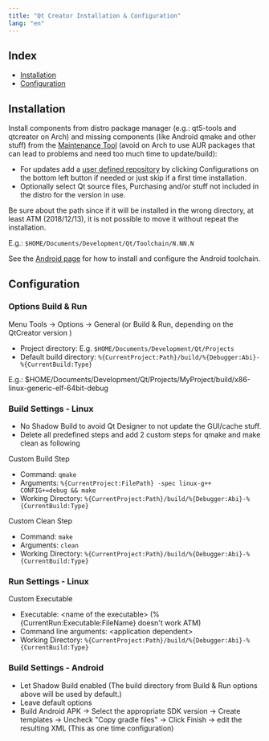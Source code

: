 ```yaml
---
title: "Qt Creator Installation & Configuration"
lang: "en"
---
```

## Index

* [Installation](#Installation)
* [Configuration](#Configuration)

## <a name="Installation"/>Installation

Install components from distro package manager (e.g.: qt5-tools and qtcreator on Arch) and missing components (like Android qmake and other stuff) from the [Maintenance Tool](http://download.qt.io/official_releases/qt/) (avoid on Arch to use AUR packages that can lead to problems and need too much time to update/build):

* For updates add a [user defined repository](http://download.qt.io/online/qtsdkrepository/) by clicking Configurations on the bottom left button if needed or just skip if a first time installation.
* Optionally select Qt source files, Purchasing and/or stuff not included in the distro for the version in use.

Be sure about the path since if it will be installed in the wrong directory, at least ATM (2018/12/13),
it is not possible to move it without repeat the installation.

E.g.: `$HOME/Documents/Development/Qt/Toolchain/N.NN.N`

See the [Android page](Android) for how to install and configure the Android toolchain.

## <a name="Configuration"/>Configuration

### Options Build & Run

Menu Tools -> Options -> General (or Build & Run, depending on the QtCreator version
)
* Project directory: E.g. `$HOME/Documents/Development/Qt/Projects`
* Default build directory: `%{CurrentProject:Path}/build/%{Debugger:Abi}-%{CurrentBuild:Type}`

E.g.: $HOME/Documents/Development/Qt/Projects/MyProject/build/x86-linux-generic-elf-64bit-debug

### Build Settings - Linux

* No Shadow Build to avoid Qt Designer to not update the GUI/cache stuff.
* Delete all predefined steps and add 2 custom steps for qmake and make clean as following

Custom Build Step

* Command: `qmake`
* Arguments: `%{CurrentProject:FilePath} -spec linux-g++ CONFIG+=debug && make`
* Working Directory: `%{CurrentProject:Path}/build/%{Debugger:Abi}-%{CurrentBuild:Type}`

Custom Clean Step

* Command: `make`
* Arguments: `clean`
* Working Directory: `%{CurrentProject:Path}/build/%{Debugger:Abi}-%{CurrentBuild:Type}`

### Run Settings - Linux

Custom Executable

* Executable: \<name of the executable\> (%{CurrentRun:Executable:FileName} doesn't work ATM)
* Command line arguments: \<application dependent\>
* Working Directory: `%{CurrentProject:Path}/build/%{Debugger:Abi}-%{CurrentBuild:Type}`

### Build Settings - Android

* Let Shadow Build enabled (The build directory from Build & Run options above will be used by default.)
* Leave default options
* Build Android APK -> Select the appropriate SDK version -> Create templates -> Uncheck "Copy gradle files" -> Click Finish -> edit the resulting XML (This as one time configuration)
